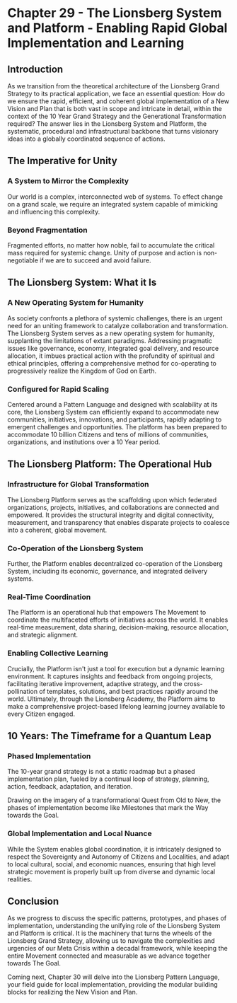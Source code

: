 # Chapter 29 - The Lionsberg System and Platform - Enabling Rapid Global Implementation and Learning

## Introduction

As we transition from the theoretical architecture of the Lionsberg Grand Strategy to its practical application, we face an essential question: How do we ensure the rapid, efficient, and coherent global implementation of a New Vision and Plan that is both vast in scope and intricate in detail, within the context of the 10 Year Grand Strategy and the Generational Transformation required? The answer lies in the Lionsberg System and Platform, the systematic, procedural and infrastructural backbone that turns visionary ideas into a globally coordinated sequence of actions.

## The Imperative for Unity

### A System to Mirror the Complexity

Our world is a complex, interconnected web of systems. To effect change on a grand scale, we require an integrated system capable of mimicking and influencing this complexity.

### Beyond Fragmentation

Fragmented efforts, no matter how noble, fail to accumulate the critical mass required for systemic change. Unity of purpose and action is non-negotiable if we are to succeed and avoid failure. 

## The Lionsberg System: What it Is

### A New Operating System for Humanity 

As society confronts a plethora of systemic challenges, there is an urgent need for an uniting framework to catalyze collaboration and transformation. The Lionsberg System serves as a new operating system for humanity, supplanting the limitations of extant paradigms. Addressing pragmatic issues like governance, economy, integrated goal delivery, and resource allocation, it imbues practical action with the profundity of spiritual and ethical principles, offering a comprehensive method for co-operating to progressively realize the Kingdom of God on Earth.

### Configured for Rapid Scaling

Centered around a Pattern Language and designed with scalability at its core, the Lionsberg System can efficiently expand to accommodate new communities, initiatives, innovations, and participants, rapidly adapting to emergent challenges and opportunities. The platform has been prepared to accommodate 10 billion Citizens and tens of millions of communities, organizations, and institutions over a 10 Year period. 

## The Lionsberg Platform: The Operational Hub

### Infrastructure for Global Transformation

The Lionsberg Platform serves as the scaffolding upon which federated organizations, projects, initiatives, and collaborations are connected and empowered. It provides the structural integrity and digital connectivity, measurement, and transparency that enables disparate projects to coalesce into a coherent, global movement.

### Co-Operation of the Lionsberg System 

Further, the Platform enables decentralized co-operation of the Lionsberg System, including its economic, governance, and integrated delivery systems. 
### Real-Time Coordination

The Platform is an operational hub that empowers The Movement to coordinate the multifaceted efforts of initiatives across the world. It enables real-time measurement, data sharing, decision-making, resource allocation, and strategic alignment.

### Enabling Collective Learning

Crucially, the Platform isn't just a tool for execution but a dynamic learning environment. It captures insights and feedback from ongoing projects, facilitating iterative improvement, adaptive strategy, and the cross-pollination of templates, solutions, and best practices rapidly around the world. Ultimately, through the Lionsberg Academy, the Platform aims to make a comprehensive project-based lifelong learning journey available to every Citizen engaged. 

## 10 Years: The Timeframe for a Quantum Leap

### Phased Implementation

The 10-year grand strategy is not a static roadmap but a phased implementation plan, fueled by a continual loop of strategy, planning, action, feedback, adaptation, and iteration.

Drawing on the imagery of a transformational Quest from Old to New, the phases of implementation become like Milestones that mark the Way towards the Goal. 

### Global Implementation and Local Nuance

While the System enables global coordination, it is intricately designed to respect the Sovereignty and Autonomy of Citizens and Localities, and adapt to local cultural, social, and economic nuances, ensuring that high level strategic movement is properly built up from diverse and dynamic local realities. 

## Conclusion

As we progress to discuss the specific patterns, prototypes, and phases of implementation, understanding the unifying role of the Lionsberg System and Platform is critical. It is the machinery that turns the wheels of the Lionsberg Grand Strategy, allowing us to navigate the complexities and urgencies of our Meta Crisis within a decadal framework, while keeping the entire Movement connected and measurable as we advance together towards The Goal.

Coming next, Chapter 30 will delve into the Lionsberg Pattern Language, your field guide for local implementation, providing the modular building blocks for realizing the New Vision and Plan.

